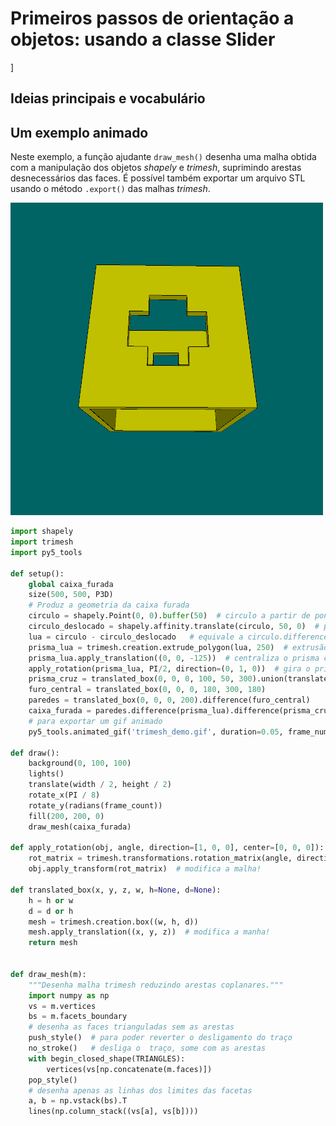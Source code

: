 # Primeiros passos de orientação a objetos: usando a classe Slider
<!-- para o sumário
![](assets/trimesh_demo.gif)
-->
]
## Ideias principais e vocabulário



## Um exemplo animado    

Neste exemplo, a função ajudante `draw_mesh()` desenha uma malha obtida com a manipulação dos objetos *shapely* e *trimesh*, suprimindo arestas desnecessários das faces. É possível também exportar um arquivo STL usando o método `.export()` das malhas *trimesh*.


![](assets/trimesh_demo.gif)

```python
import shapely
import trimesh
import py5_tools

def setup():
    global caixa_furada
    size(500, 500, P3D)
    # Produz a geometria da caixa furada
    circulo = shapely.Point(0, 0).buffer(50)  # circulo a partir de ponto, o buffer é o raio
    circulo_deslocado = shapely.affinity.translate(circulo, 50, 0)  # produz cópia deslocada!
    lua = circulo - circulo_deslocado   # equivale a circulo.difference(circulo_deslocado)
    prisma_lua = trimesh.creation.extrude_polygon(lua, 250)  # extrusão da forma de lua
    prisma_lua.apply_translation((0, 0, -125))  # centraliza o prisma com base em forma de lua
    apply_rotation(prisma_lua, PI/2, direction=(0, 1, 0))  # gira o prisma_lua (modifica a malha!)
    prisma_cruz = translated_box(0, 0, 0, 100, 50, 300).union(translated_box(0, 0, 0, 50, 100, 300))
    furo_central = translated_box(0, 0, 0, 180, 300, 180)
    paredes = translated_box(0, 0, 0, 200).difference(furo_central)  
    caixa_furada = paredes.difference(prisma_lua).difference(prisma_cruz)
    # para exportar um gif animado
    py5_tools.animated_gif('trimesh_demo.gif', duration=0.05, frame_numbers=range(1, 361, 3))
   
def draw():
    background(0, 100, 100)
    lights()
    translate(width / 2, height / 2)
    rotate_x(PI / 8)
    rotate_y(radians(frame_count))
    fill(200, 200, 0)
    draw_mesh(caixa_furada)
  
def apply_rotation(obj, angle, direction=[1, 0, 0], center=[0, 0, 0]):
    rot_matrix = trimesh.transformations.rotation_matrix(angle, direction, center)
    obj.apply_transform(rot_matrix)  # modifica a malha!

def translated_box(x, y, z, w, h=None, d=None):
    h = h or w
    d = d or h
    mesh = trimesh.creation.box((w, h, d))
    mesh.apply_translation((x, y, z))  # modifica a manha!
    return mesh


def draw_mesh(m):
    """Desenha malha trimesh reduzindo arestas coplanares."""
    import numpy as np
    vs = m.vertices
    bs = m.facets_boundary
    # desenha as faces trianguladas sem as arestas
    push_style()  # para poder reverter o desligamento do traço
    no_stroke()   # desliga o  traço, some com as arestas
    with begin_closed_shape(TRIANGLES):
        vertices(vs[np.concatenate(m.faces)])
    pop_style()
    # desenha apenas as linhas dos limites das facetas
    a, b = np.vstack(bs).T
    lines(np.column_stack((vs[a], vs[b])))

```
